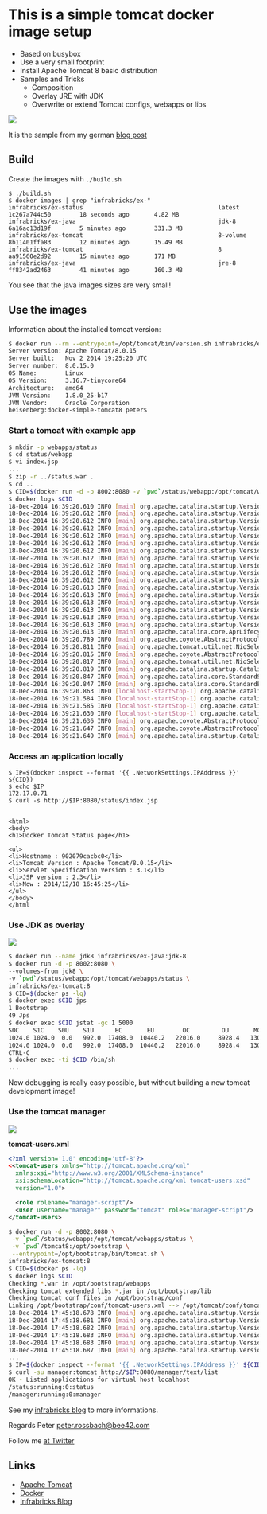 # This is a simple tomcat docker image setup

 * Based on busybox
 * Use a very small footprint
 * Install Apache Tomcat 8 basic distribution
 * Samples and Tricks
   * Composition
   * Overlay JRE with JDK
   * Overwrite or extend Tomcat configs, webapps or libs

![](images/infrabricks-tomcat8.png)

It is the sample from my german [blog post](http://www.infrabricks.de)

## Build

Create the images with `./build.sh`

    $ ./build.sh
    $ docker images | grep "infrabricks/ex-"
    infrabricks/ex-status                                      latest              1c267a744c50        18 seconds ago       4.82 MB
    infrabricks/ex-java                                        jdk-8               6a16ac13d19f        5 minutes ago        331.3 MB
    infrabricks/ex-tomcat                                      8-volume            8b11401ffa83        12 minutes ago       15.49 MB
    infrabricks/ex-tomcat                                      8                   aa91560e2d92        15 minutes ago       171 MB
    infrabricks/ex-java                                        jre-8               ff8342ad2463        41 minutes ago       160.3 MB

You see that the java images sizes are very small!

## Use the images

Information about the installed tomcat version:

```bash
$ docker run --rm --entrypoint=/opt/tomcat/bin/version.sh infrabricks/ex-tomcat:8
Server version: Apache Tomcat/8.0.15
Server built:   Nov 2 2014 19:25:20 UTC
Server number:  8.0.15.0
OS Name:        Linux
OS Version:     3.16.7-tinycore64
Architecture:   amd64
JVM Version:    1.8.0_25-b17
JVM Vendor:     Oracle Corporation
heisenberg:docker-simple-tomcat8 peter$
```

### Start a tomcat with example app

```bash
$ mkdir -p webapps/status
$ cd status/webapp
$ vi index.jsp
...
$ zip -r ../status.war .
$ cd ..
$ CID=$(docker run -d -p 8002:8080 -v `pwd`/status/webapp:/opt/tomcat/webapps/status infrabricks/ex-tomcat:8)
$ docker logs $CID
18-Dec-2014 16:39:20.610 INFO [main] org.apache.catalina.startup.VersionLoggerListener.log Server version:        Apache Tomcat/8.0.15
18-Dec-2014 16:39:20.612 INFO [main] org.apache.catalina.startup.VersionLoggerListener.log Server built:          Nov 2 2014 19:25:20 UTC
18-Dec-2014 16:39:20.612 INFO [main] org.apache.catalina.startup.VersionLoggerListener.log Server number:         8.0.15.0
18-Dec-2014 16:39:20.612 INFO [main] org.apache.catalina.startup.VersionLoggerListener.log OS Name:               Linux
18-Dec-2014 16:39:20.612 INFO [main] org.apache.catalina.startup.VersionLoggerListener.log OS Version:            3.16.7-tinycore64
18-Dec-2014 16:39:20.612 INFO [main] org.apache.catalina.startup.VersionLoggerListener.log Architecture:          amd64
18-Dec-2014 16:39:20.612 INFO [main] org.apache.catalina.startup.VersionLoggerListener.log JAVA_HOME:             /opt/jdk1.8.0_25/jre
18-Dec-2014 16:39:20.612 INFO [main] org.apache.catalina.startup.VersionLoggerListener.log JVM Version:           1.8.0_25-b17
18-Dec-2014 16:39:20.612 INFO [main] org.apache.catalina.startup.VersionLoggerListener.log JVM Vendor:            Oracle Corporation
18-Dec-2014 16:39:20.612 INFO [main] org.apache.catalina.startup.VersionLoggerListener.log CATALINA_BASE:         /opt/tomcat
18-Dec-2014 16:39:20.612 INFO [main] org.apache.catalina.startup.VersionLoggerListener.log CATALINA_HOME:         /opt/tomcat
18-Dec-2014 16:39:20.613 INFO [main] org.apache.catalina.startup.VersionLoggerListener.log Command line argument: -Djava.util.logging.config.file=/opt/tomcat/conf/logging.properties
18-Dec-2014 16:39:20.613 INFO [main] org.apache.catalina.startup.VersionLoggerListener.log Command line argument: -Djava.util.logging.manager=org.apache.juli.ClassLoaderLogManager
18-Dec-2014 16:39:20.613 INFO [main] org.apache.catalina.startup.VersionLoggerListener.log Command line argument: -Djava.endorsed.dirs=/opt/tomcat/endorsed
18-Dec-2014 16:39:20.613 INFO [main] org.apache.catalina.startup.VersionLoggerListener.log Command line argument: -Dcatalina.base=/opt/tomcat
18-Dec-2014 16:39:20.613 INFO [main] org.apache.catalina.startup.VersionLoggerListener.log Command line argument: -Dcatalina.home=/opt/tomcat
18-Dec-2014 16:39:20.613 INFO [main] org.apache.catalina.startup.VersionLoggerListener.log Command line argument: -Djava.io.tmpdir=/opt/tomcat/temp
18-Dec-2014 16:39:20.613 INFO [main] org.apache.catalina.core.AprLifecycleListener.lifecycleEvent The APR based Apache Tomcat Native library which allows optimal performance in production environments was not found on the java.library.path: /usr/java/packages/lib/amd64:/usr/lib64:/lib64:/lib:/usr/lib
18-Dec-2014 16:39:20.789 INFO [main] org.apache.coyote.AbstractProtocol.init Initializing ProtocolHandler ["http-nio-8080"]
18-Dec-2014 16:39:20.811 INFO [main] org.apache.tomcat.util.net.NioSelectorPool.getSharedSelector Using a shared selector for servlet write/read
18-Dec-2014 16:39:20.815 INFO [main] org.apache.coyote.AbstractProtocol.init Initializing ProtocolHandler ["ajp-nio-8009"]
18-Dec-2014 16:39:20.817 INFO [main] org.apache.tomcat.util.net.NioSelectorPool.getSharedSelector Using a shared selector for servlet write/read
18-Dec-2014 16:39:20.819 INFO [main] org.apache.catalina.startup.Catalina.load Initialization processed in 702 ms
18-Dec-2014 16:39:20.847 INFO [main] org.apache.catalina.core.StandardService.startInternal Starting service Catalina
18-Dec-2014 16:39:20.847 INFO [main] org.apache.catalina.core.StandardEngine.startInternal Starting Servlet Engine: Apache Tomcat/8.0.15
18-Dec-2014 16:39:20.863 INFO [localhost-startStop-1] org.apache.catalina.startup.HostConfig.deployDirectory Deploying web application directory /opt/tomcat/webapps/status.war
18-Dec-2014 16:39:21.584 INFO [localhost-startStop-1] org.apache.catalina.startup.HostConfig.deployDirectory Deployment of web application directory /opt/tomcat/webapps/status.war has finished in 720 ms
18-Dec-2014 16:39:21.585 INFO [localhost-startStop-1] org.apache.catalina.startup.HostConfig.deployDirectory Deploying web application directory /opt/tomcat/webapps/manager
18-Dec-2014 16:39:21.630 INFO [localhost-startStop-1] org.apache.catalina.startup.HostConfig.deployDirectory Deployment of web application directory /opt/tomcat/webapps/manager has finished in 44 ms
18-Dec-2014 16:39:21.636 INFO [main] org.apache.coyote.AbstractProtocol.start Starting ProtocolHandler ["http-nio-8080"]
18-Dec-2014 16:39:21.647 INFO [main] org.apache.coyote.AbstractProtocol.start Starting ProtocolHandler ["ajp-nio-8009"]
18-Dec-2014 16:39:21.649 INFO [main] org.apache.catalina.startup.Catalina.start Server startup in 829 ms
```

### Access an application locally

```
$ IP=$(docker inspect --format '{{ .NetworkSettings.IPAddress }}' ${CID})
$ echo $IP
172.17.0.71
$ curl -s http://$IP:8080/status/index.jsp


<html>
<body>
<h1>Docker Tomcat Status page</h1>

<ul>
<li>Hostname : 902079cacbc0</li>
<li>Tomcat Version : Apache Tomcat/8.0.15</li>
<li>Servlet Specification Version : 3.1</li>
<li>JSP version : 2.3</li>
<li>Now : 2014/12/18 16:45:25</li>
</ul>
</body>
</html
```

### Use JDK as overlay

![](images/infrabricks-tomcat8-overlay-jdk.png)

```bash
$ docker run --name jdk8 infrabricks/ex-java:jdk-8
$ docker run -d -p 8002:8080 \
--volumes-from jdk8 \
-v `pwd`/status/webapp:/opt/tomcat/webapps/status \
infrabricks/ex-tomcat:8
$ CID=$(docker ps -lq)
$ docker exec $CID jps
1 Bootstrap
49 Jps
$ docker exec $CID jstat -gc 1 5000
S0C    S1C    S0U    S1U      EC       EU        OC         OU       MC     MU    CCSC   CCSU   YGC     YGCT    FGC    FGCT     GCT
1024.0 1024.0  0.0   992.0  17408.0  10440.2   22016.0     8928.4   13056.0 12628.3 1536.0 1391.4      3    0.037   0      0.000    0.037
1024.0 1024.0  0.0   992.0  17408.0  10440.2   22016.0     8928.4   13056.0 12628.3 1536.0 1391.4      3    0.037   0      0.000    0.037
CTRL-C
$ docker exec -ti $CID /bin/sh
...
```

Now debugging is really easy possible, but without building a new tomcat development image!

### Use the tomcat manager

![](images/infrabricks-tomcat8-composition.png)

**tomcat-users.xml**
```xml
<?xml version='1.0' encoding='utf-8'?>
<<tomcat-users xmlns="http://tomcat.apache.org/xml"
  xmlns:xsi="http://www.w3.org/2001/XMLSchema-instance"
  xsi:schemaLocation="http://tomcat.apache.org/xml tomcat-users.xsd"
  version="1.0">

  <role rolename="manager-script"/>
  <user username="manager" password="tomcat" roles="manager-script"/>
</tomcat-users>
```

```bash
$ docker run -d -p 8002:8080 \
 -v `pwd`/status/webapp:/opt/tomcat/webapps/status \
 -v `pwd`/tomcat8:/opt/bootstrap \
 --entrypoint=/opt/bootstrap/bin/tomcat.sh \
infrabricks/ex-tomcat:8
$ CID=$(docker ps -lq)
$ docker logs $CID
Checking *.war in /opt/bootstrap/webapps
Checking tomcat extended libs *.jar in /opt/bootstrap/lib
Checking tomcat conf files in /opt/bootstrap/conf
Linking /opt/bootstrap/conf/tomcat-users.xml --> /opt/tomcat/conf/tomcat-users.xml
18-Dec-2014 17:45:18.678 INFO [main] org.apache.catalina.startup.VersionLoggerListener.log Server version:        Apache Tomcat/8.0.15
18-Dec-2014 17:45:18.681 INFO [main] org.apache.catalina.startup.VersionLoggerListener.log Server built:          Nov 2 2014 19:25:20 UTC
18-Dec-2014 17:45:18.682 INFO [main] org.apache.catalina.startup.VersionLoggerListener.log Server number:         8.0.15.0
18-Dec-2014 17:45:18.683 INFO [main] org.apache.catalina.startup.VersionLoggerListener.log OS Name:               Linux
18-Dec-2014 17:45:18.683 INFO [main] org.apache.catalina.startup.VersionLoggerListener.log OS Version:            3.16.7-tinycore64
18-Dec-2014 17:45:18.687 INFO [main] org.apache.catalina.startup.VersionLoggerListener.log Architecture:          amd64
...
$ IP=$(docker inspect --format '{{ .NetworkSettings.IPAddress }}' ${CID})
$ curl -su manager:tomcat http://$IP:8080/manager/text/list
OK - Listed applications for virtual host localhost
/status:running:0:status
/manager:running:0:manager
```

See my [infrabricks blog](http://www.infrabricks.de) to more informations.

Regards
Peter <peter.rossbach@bee42.com>

Follow me [at Twitter](https://twitter.com/PRossbach)

## Links

 - [Apache Tomcat](https://tomcat.apache.org)
 - [Docker](https://docker.com)
 - [Infrabricks Blog](http://www.infrabricks.de)
